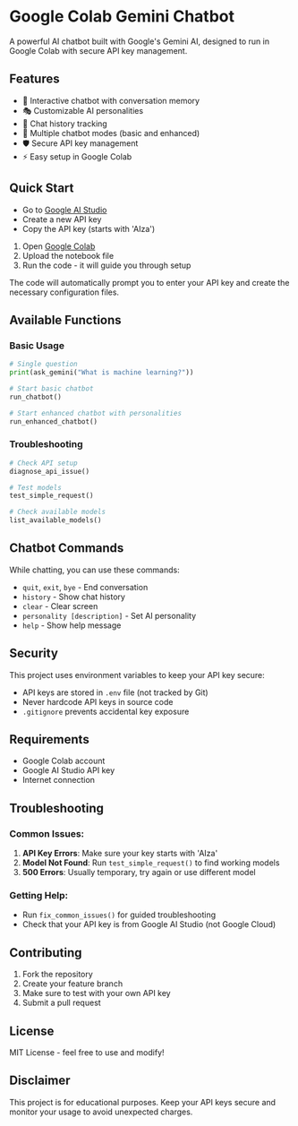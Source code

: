 # Google Colab Gemini Chatbot

A powerful AI chatbot built with Google's Gemini AI, designed to run in Google Colab with secure API key management.

## Features

- 🤖 Interactive chatbot with conversation memory
- 🎭 Customizable AI personalities
- 📜 Chat history tracking
- 🔧 Multiple chatbot modes (basic and enhanced)
- 🛡️ Secure API key management
- ⚡ Easy setup in Google Colab

## Quick Start

- Go to [Google AI Studio](https://makersuite.google.com/app/apikey)
- Create a new API key
- Copy the API key (starts with 'AIza')


1. Open [Google Colab](https://colab.research.google.com/)
2. Upload the notebook file
3. Run the code - it will guide you through setup


The code will automatically prompt you to enter your API key and create the necessary configuration files.

## Available Functions

### Basic Usage
```python
# Single question
print(ask_gemini("What is machine learning?"))

# Start basic chatbot
run_chatbot()

# Start enhanced chatbot with personalities
run_enhanced_chatbot()
```

### Troubleshooting
```python
# Check API setup
diagnose_api_issue()

# Test models
test_simple_request()

# Check available models
list_available_models()
```

## Chatbot Commands

While chatting, you can use these commands:
- `quit`, `exit`, `bye` - End conversation
- `history` - Show chat history
- `clear` - Clear screen
- `personality [description]` - Set AI personality
- `help` - Show help message

## Security

This project uses environment variables to keep your API key secure:
- API keys are stored in `.env` file (not tracked by Git)
- Never hardcode API keys in source code
- `.gitignore` prevents accidental key exposure

## Requirements

- Google Colab account
- Google AI Studio API key
- Internet connection

## Troubleshooting

### Common Issues:
1. **API Key Errors**: Make sure your key starts with 'AIza'
2. **Model Not Found**: Run `test_simple_request()` to find working models
3. **500 Errors**: Usually temporary, try again or use different model

### Getting Help:
- Run `fix_common_issues()` for guided troubleshooting
- Check that your API key is from Google AI Studio (not Google Cloud)

## Contributing

1. Fork the repository
2. Create your feature branch
3. Make sure to test with your own API key
4. Submit a pull request

## License

MIT License - feel free to use and modify!

## Disclaimer

This project is for educational purposes. Keep your API keys secure and monitor your usage to avoid unexpected charges.
